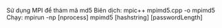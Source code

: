 Sử dụng MPI để thám mã md5
Biên dịch:
mpic++ mpimd5.cpp -o mpimd5
Chạy:
mpirun -np [nprocess] mpimd5 [hashstring] [passwordLength]

